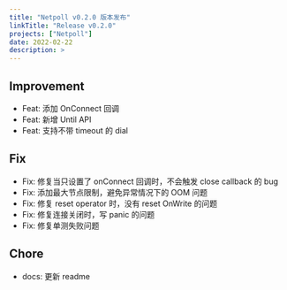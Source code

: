```yaml
---
title: "Netpoll v0.2.0 版本发布"
linkTitle: "Release v0.2.0"
projects: ["Netpoll"]
date: 2022-02-22
description: >
---
```


## Improvement

- Feat: 添加 OnConnect 回调
- Feat: 新增 Until API
- Feat: 支持不带 timeout 的 dial

## Fix

- Fix: 修复当只设置了 onConnect 回调时，不会触发 close callback 的 bug
- Fix: 添加最大节点限制，避免异常情况下的 OOM 问题
- Fix: 修复 reset operator 时，没有 reset OnWrite 的问题
- Fix: 修复连接关闭时，写 panic 的问题
- Fix: 修复单测失败问题

## Chore

- docs: 更新 readme

